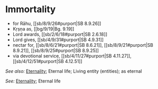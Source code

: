 # Immortality

* for Rāhu, [[sb/8/9/26#purport|SB 8.9.26]]
* Kṛṣṇa as, [[bg/9/19|Bg. 9.19]]
* Lord awards, [[sb/2/6/18#purport|SB 2.6.18]]
* Lord gives, [[sb/4/9/31#purport|SB 4.9.31]]
* nectar for, [[sb/8/6/21#purport|SB 8.6.21]], [[sb/8/9/21#purport|SB 8.9.21]], [[sb/8/9/25#purport|SB 8.9.25]]
* via devotional service, [[sb/4/11/27#purport|SB 4.11.27]], [[sb/4/12/51#purport|SB 4.12.51]]

*See also:* [Eternality](entries/eternality.md); Eternal life; Living entity (entities); as eternal

*See:* [Eternality](entries/eternality.md); Eternal life
